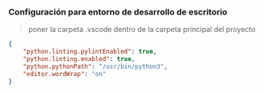 ### Configuración para entorno de desarrollo de escritorio
> poner la carpeta .vscode dentro de la carpeta principal del proyecto
```json
{
    "python.linting.pylintEnabled": true,
    "python.linting.enabled": true,
    "python.pythonPath": "/usr/bin/python3",
    "editor.wordWrap": "on"
}
```